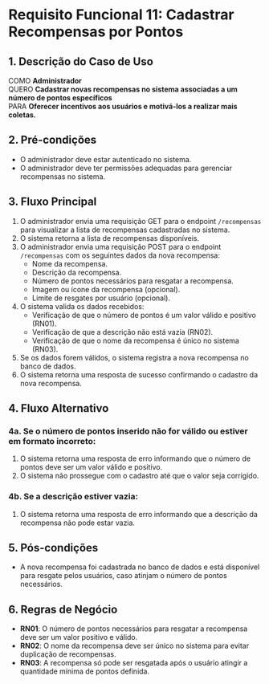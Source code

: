 # Requisito Funcional 11: Cadastrar Recompensas por Pontos

## 1. Descrição do Caso de Uso
COMO **Administrador**  
QUERO **Cadastrar novas recompensas no sistema associadas a um número de pontos específicos**  
PARA **Oferecer incentivos aos usuários e motivá-los a realizar mais coletas.**

## 2. Pré-condições
- O administrador deve estar autenticado no sistema.
- O administrador deve ter permissões adequadas para gerenciar recompensas no sistema.

## 3. Fluxo Principal
1. O administrador envia uma requisição GET para o endpoint `/recompensas` para visualizar a lista de recompensas cadastradas no sistema.
2. O sistema retorna a lista de recompensas disponíveis.
3. O administrador envia uma requisição POST para o endpoint `/recompensas` com os seguintes dados da nova recompensa:
    - Nome da recompensa.
    - Descrição da recompensa.
    - Número de pontos necessários para resgatar a recompensa.
    - Imagem ou ícone da recompensa (opcional).
    - Limite de resgates por usuário (opcional).
4. O sistema valida os dados recebidos:
    - Verificação de que o número de pontos é um valor válido e positivo (RN01).
    - Verificação de que a descrição não está vazia (RN02).
    - Verificação de que o nome da recompensa é único no sistema (RN03).
5. Se os dados forem válidos, o sistema registra a nova recompensa no banco de dados.
6. O sistema retorna uma resposta de sucesso confirmando o cadastro da nova recompensa.

## 4. Fluxo Alternativo

### 4a. Se o número de pontos inserido não for válido ou estiver em formato incorreto:
1. O sistema retorna uma resposta de erro informando que o número de pontos deve ser um valor válido e positivo.
2. O sistema não prossegue com o cadastro até que o valor seja corrigido.

### 4b. Se a descrição estiver vazia:
1. O sistema retorna uma resposta de erro informando que a descrição da recompensa não pode estar vazia.

## 5. Pós-condições
- A nova recompensa foi cadastrada no banco de dados e está disponível para resgate pelos usuários, caso atinjam o número de pontos necessários.

## 6. Regras de Negócio
- **RN01**: O número de pontos necessários para resgatar a recompensa deve ser um valor positivo e válido.
- **RN02**: O nome da recompensa deve ser único no sistema para evitar duplicação de recompensas.
- **RN03**: A recompensa só pode ser resgatada após o usuário atingir a quantidade mínima de pontos definida.